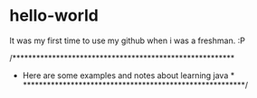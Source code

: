 # hello-world
It was my first time to use my github when i was a freshman. :P

/********************************************************
 * Here are some examples and notes about learning java *
 ********************************************************/
